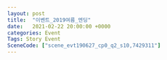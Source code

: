 ```yaml
---
layout: post
title:  "이벤트_2019여름_엔딩"
date:   2021-02-22 20:00:00 +0000
categories: Event
Tags: Story Event
SceneCode: ["scene_evt190627_cp0_q2_s10,7429311"]
---
```

